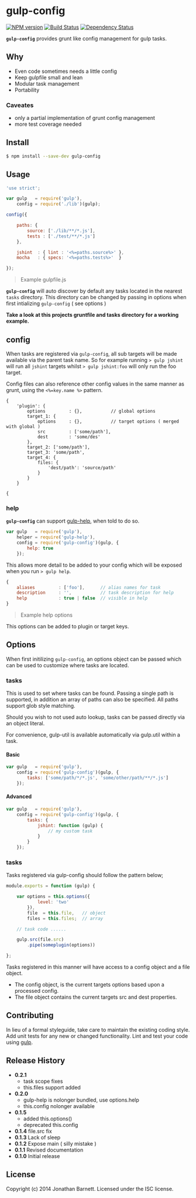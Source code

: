 # gulp-config

[![NPM version][npm-image]][npm-url] [![Build Status][travis-image]][travis-url] [![Dependency Status][daviddm-url]][daviddm-image]

**`gulp-config`** provides grunt like config management for gulp tasks. 

## Why

- Even code sometimes needs a little config
- Keep gulpfile small and lean
- Modular task management
- Portability

### Caveates

- only a partial implementation of grunt config management
- more test coverage needed

## Install

```bash
$ npm install --save-dev gulp-config
```

## Usage

```javascript
'use strict';

var gulp   = require('gulp'),
    config = require('./lib')(gulp);

config({

    paths: {
        source: ['./lib/**/*.js'],
        tests : ['./test/**/*.js']
    },

    jshint  : { lint : '<%=paths.source%>' },
    mocha   : { specs: '<%=paths.tests%>'  }

});
```
> Example gulpfile.js

**`gulp-config`** will auto discover by default any tasks located in the nearest `tasks` directory. This directory can be changed by passing in options when first intializing `gulp-config` ( see options )

**Take a look at this projects gruntfile and tasks directory for a working example.**

## config

When tasks are registered via `gulp-config`, all sub targets will be made available via the parent task name. So for example running `> gulp jshint` will run all `jshint` targets whilst `> gulp jshint:foo` will only run the foo target.

Config files can also reference other config values in the same manner as grunt, using the `<%=key.name %>` pattern.

```
{
    'plugin': {
		options 		: {}, 			// global options
		target_1: {
			options		: {}, 			// target options ( merged with global )
			src 		: ['some/path'],
			dest		: 'some/des'
		},
		target_2: ['some/path'],
        target_3: 'some/path',
        target_4: {
            files: {
                'dest/path': 'source/path'
            }
        }
	}

{
```

### help

**`gulp-config`** can support [gulp-help](gulp-help), when told to do so.

```javascript
var gulp   = require('gulp'),
	helper = require('gulp-help'),
    config = require('gulp-config')(gulp, {
    	help: true
    });
```

This allows more detail to be added to your config which will be exposed when you run `> gulp help`.

```javascript
{
	aliases 		: ['foo'],  	// alias names for task
	description 	: '', 			// task description for help
	help 			: true | false	// visible in help
}
```
> Example help options

This options can be added to plugin or target keys.

## Options

When first initilizing `gulp-config`, an options object can be passed which can be used to customize where tasks are located.

### tasks 

This is used to set where tasks can be found. Passing a single path is supported, in addition an array of paths can also be specified. All paths support glob style matching.

Should you wish to not used auto lookup, tasks can be passed directly via an object literal.

For convenience, gulp-util is available automatically via gulp.util within a task.

#### Basic

```javascript
var gulp   = require('gulp'),
    config = require('gulp-config')(gulp, {
    	tasks: ['some/path/*/*.js', 'some/other/path/**/*.js']
    });
```

#### Advanced

```javascript
var gulp   = require('gulp'),
    config = require('gulp-config')(gulp, {
    	tasks: {
    		jshint: function (gulp) {
    			// my custom task
    		}
    	}
    });
```
### tasks

Tasks registered via gulp-config should follow the pattern below;

```javascript
module.exports = function (gulp) {

	var options = this.options({
            level: 'two'
        }),
		file  = this.file,   // object
        files = this.files;  // array

	// task code ......

    gulp.src(file.src)
        .pipe(someplugin(options))

};
```
Tasks registered in this manner will have access to a config object and a file object.

- The config object, is the current targets options based upon a processed config.
- The file object contains the current targets src and dest properties.

## Contributing

In lieu of a formal styleguide, take care to maintain the existing coding style. Add unit tests for any new or changed functionality. Lint and test your code using [gulp](http://gulpjs.com/).

## Release History

- **0.2.1**
    - task scope fixes
    - this.files support added
- **0.2.0**
    - gulp-help is nolonger bundled, use options.help
    - this.config nolonger available
- **0.1.5**
    - added this.options()
    - deprecated this.config
- **0.1.4** file.src fix
- **0.1.3** Lack of sleep
- **0.1.2** Expose main ( silly mistake )
- **0.1.1** Revised documentation
- **0.1.0** Initial release

## License

Copyright (c) 2014 Jonathan Barnett. Licensed under the ISC license.

[gulp-help]: https://github.com/chmontgomery/gulp-help
[npm-url]: https://npmjs.org/package/gulp-config
[npm-image]: https://badge.fury.io/js/gulp-config.svg
[travis-url]: https://travis-ci.org/indieisaconcept/gulp-config
[travis-image]: https://travis-ci.org/indieisaconcept/gulp-config.svg?branch=master
[daviddm-url]: https://david-dm.org/indieisaconcept/gulp-config.svg?theme=shields.io
[daviddm-image]: https://david-dm.org/indieisaconcept/gulp-config
